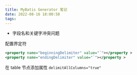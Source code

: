 ```yaml
---
title: MyBatis Generator 笔记
date: 2022-08-16 18:00:58
tags:
---
```



- 字段名和关键字冲突问题

配置界定符

```xml
<property name="beginningDelimiter" value="`"></property >
<property name="endingDelimiter" value="`"></property >
```

在 table 节点添加属性 `delimitAllColumns="true"`